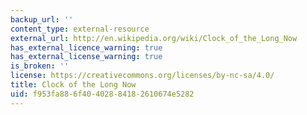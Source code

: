 ```yaml
---
backup_url: ''
content_type: external-resource
external_url: http://en.wikipedia.org/wiki/Clock_of_the_Long_Now
has_external_licence_warning: true
has_external_license_warning: true
is_broken: ''
license: https://creativecommons.org/licenses/by-nc-sa/4.0/
title: Clock of the Long Now
uid: f953fa88-6f40-4028-8418-2610674e5282
---
```

